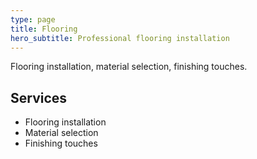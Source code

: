 ```yaml
---
type: page
title: Flooring
hero_subtitle: Professional flooring installation
---
```


Flooring installation, material selection, finishing touches.

## Services

- Flooring installation
- Material selection
- Finishing touches
